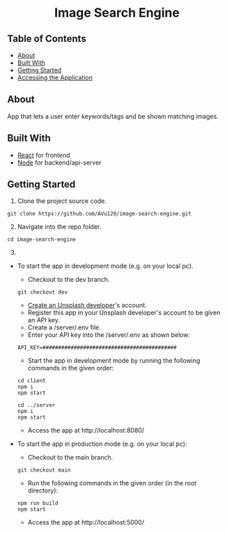 <h1 align="center">Image Search Engine</h1>

## Table of Contents

- [About](#about)
- [Built With](#built-with)
- [Getting Started](#getting-started)
- [Accessing the Application](#accessing-the-application)

## About

App that lets a user enter keywords/tags and be shown matching images.

## Built With

- [React](https://reactjs.org/) for frontend
- [Node](https://nodejs.org/en/) for backend/api-server

## Getting Started

1. Clone the project source code.

```
git clone https://github.com/AVu120/image-search-engine.git
```

2. Navigate into the repo folder.

```
cd image-search-engine
```

3.

- To start the app in development mode (e.g. on your local pc).

  - Checkout to the dev branch.

  ```
  git checkout dev
  ```

  - [Create an Unsplash developer](https://unsplash.com/documentation#creating-a-developer-account)'s account.
  - Register this app in your Unsplash developer's account to be given an API key.
  - Create a /server/.env file.
  - Enter your API key into the /server/.env as shown below:

  ```
  API_KEY=###########################################
  ```

  - Start the app in development mode by running the following commands in the given order:

  ```
  cd client
  npm i
  npm start

  cd ../server
  npm i
  npm start

  ```

  - Access the app at http://localhost:8080/

- To start the app in production mode (e.g. on your local pc):

  - Checkout to the main branch.

  ```
  git checkout main

  ```

  - Run the following commands in the given order (in the root directory):

  ```
  npm run build
  npm start
  ```

  - Access the app at http://localhost:5000/
